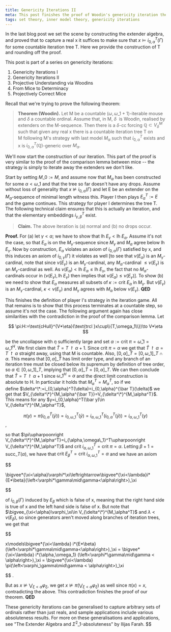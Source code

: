 ```yaml
---
title: Genericity Iterations II
meta: This post finishes the proof of Woodin's genericity iteration theorem, assuming the results related to the extender algebra, introduced in the previous post.
tags: set theory, inner model theory, genericity iterations
---
```


In the last blog post we set the scene by constructing the extender algebra, and proved
that to capture a real x it suffices to make sure that $x\models
i_{0,\alpha}^T(\Gamma)$ for some countable iteration tree T. Here we provide the
construction of T and rounding off the proof.

This post is part of a series on genericity iterations:

1. <router-link to="/posts/2016-10-05-genericity-iterations-i">Genericity Iterations I</router-link>
2. Genericity Iterations II
3. <router-link to="/posts/2017-12-18-projective-understanding-via-woodins">Projective Understanding via Woodins</router-link>
4. <router-link to="/posts/2017-12-29-from-mice-to-determinacy">From Mice to Determinacy</router-link>
5. <router-link to="/posts/2018-01-20-projectively-correct-mice">Projectively Correct Mice</router-link>

Recall that we're trying to prove the following theorem:

> **Theorem (Woodin).** Let M be a countable $(\omega,\omega\_1+1)$-iterable mouse and
> $\delta$ a countable ordinal. Assume that, in M, $\delta$  is Woodin, realised by
> extenders on the M-sequence. Then there is a $\delta$-cc forcing $\mathbb Q\subset
> V_\delta^M$ such that given any real x there is a countable iteration tree T on
> M following M's strategy with last model $M_\alpha$ such that $i_{0,\alpha}^T$ exists
> and x is $i_{0,\alpha}^{T}(\mathbb Q)$-generic over $M_\alpha$.

We'll now start the construction of our iteration. This part of the proof is very
similar to the proof of the comparison lemma between mice -- the strategy is simply to
iterate away the extenders we don't like.

Start by setting $M\_0:=M$, and assume now that $M_\alpha$ has been constructed for some
$\alpha<\omega\_1$ and that the tree so far doesn't have any drops. Assume without loss
of generality that $x\not\models i_{0,\alpha}(\Gamma)$ and let E be an extender on the
$M_\alpha$-sequence of minimal length witness this. Player I then plays $E_\alpha^T:=E$
and the game continues. This strategy for player I determines the tree T. The following
technical claim ensures that this is actually an iteration, and that the elementary
embeddings $i_{\gamma,\beta}^T$ exist.

> **Claim.** The above iteration is (a) normal and (b) no drops occur.

**Proof.** For (a) let $\gamma<\alpha$; we have to show that $\text{lh }E_\gamma<\text{lh
}E_\alpha$. Assume it's not the case, so that $E_\alpha$ is on the $M_\gamma$-sequence
since $M_\gamma$ and $M_\alpha$ agree below $\text{lh }E_\gamma$. Now by construction,
$E_\alpha$ violates an axiom of $i_{0,\alpha}(\Gamma)$ satisfied by x, and this induces
an axiom of $i_{0,\gamma}(\Gamma)$ it violates as well [to see that $\nu(E_\alpha)$ is
an $M_\gamma$-cardinal, note that since $\nu(E_\gamma)$ is an $M_\gamma$-cardinal, any
$M_\alpha$-cardinal $\leq\nu(E_\gamma)$ is an $M_\gamma$-cardinal as well. As
$\nu(E_\alpha)<\text{lh }E_\alpha\leq\text{lh }E_\gamma$, the fact that no
$M_\alpha$-cardinals occur in $(\nu(E_\gamma),\text{lh }E_\gamma)$ then implies that
$\nu(E_\alpha)\leq\nu(E_\gamma)]$. To show (b) we need to show that $E_\alpha$ measures
all subsets of $\kappa:=\text{crit }E_\alpha$ in $M_\gamma$. But $\nu(E_\gamma)$ is an
$M_\gamma$-cardinal, $\kappa<\nu(E_\gamma)$ and $M_\gamma$ agrees with $M_\alpha$ below
$\nu(E_\gamma)$. **QED**

This finishes the definition of player I's strategy in the iteration game. All that
remains is to show that this process terminates at a countable step, so assume it's not
the case. The following argument again has close similarities with the contradiction in
the proof of the comparison lemma. Let

$$ \pi:H:=\text{cHull}^{V*\eta}(\text{trcl }x\cup\\{T,\omega_1\\})\to V*\eta $$

be the uncollapse with $\eta$ sufficiently large and set $\alpha:=\text{crit
}\pi=\bar\omega\_1=\omega\_1^H$. We first claim that $\bar T=T\upharpoonright\alpha+1$.
Since $\text{crit }\pi=\alpha$ we get that $\bar T\upharpoonright\alpha=
T\upharpoonright\alpha$ straight away, using that M is countable. Also,
$[0,\alpha]\_{\bar T}=[0,\omega\_1]\_T\cap\alpha$. This means that $[0,\alpha]\_{\bar T}$
has limit order type, and any branch of an iteration tree must be closed below its
supremum by definition of tree order, so $\alpha\in[0,\omega\_1]\_T$, implying that
$[0,\alpha]\_{\bar T}=[0,\alpha]\_T$. We can then conclude that $\bar
T=T\upharpoonright\alpha+1$ since $\omega\_1^H=\alpha$ and the direct limit construction
is absolute to H. In particular it holds that $M_\alpha^T=M_\alpha^{\bar T}$, so if we
define $\delta^\*:=i_{0,\alpha}^T(\delta)=i_{0,\alpha}^{\bar T}(\delta)$ we get that
$V_{\delta^\*}^{M_\alpha^{\bar T}}=V_{\delta^\*}^{M_\alpha^T}$. This means for
any $y=i_{0,\alpha}^T(\bar y)\in V_{\delta^\*}^{M_\alpha^T}$,

$$
\pi(y)=\pi(i_{0,\alpha}^{\bar T}(\bar y))=i_{0,\omega\_1}^T(\bar
y)=i_{\alpha,\omega\_1}^T(i_{0,\alpha}^T(\bar y))=i_{\alpha,\omega\_1}^T(y)
$$,

so that $\pi\upharpoonright
V_{\delta^\*}^{M_\alpha^T}=i_{\alpha,\omega\_1}^T\upharpoonright
V_{\delta^\*}^{M_\alpha^T}$ and $\text{crit }i_{\alpha,\omega\_1}^T=\text{crit
}\pi=\alpha$. Letting $\beta+1=\text{succ}\_T(\alpha)$, we have that $\text{crit
}E_\beta^T=\text{crit }i_{\alpha,\omega\_1}^T=\alpha$ and we have an axiom


$$

\bigvee*{\xi<\alpha}\varphi*\xi\leftrightarrow\bigvee*{\xi<\lambda}i*{E*\beta}(\left<\varphi*\gamma\mid\gamma<\alpha\right>)\_\xi

$$

of $i_{0,\beta}(\Gamma)$ induced by $E_\beta$ which is false of x, meaning that the
right hand side is true of x and the left hand side is false of x. But note that
$\bigvee_{\xi<\alpha}\varphi_\xi\in V_{\delta^\*}^{M_\alpha^T}$ and
$\lambda<\nu(E_\beta)$, so since generators aren't moved along branches of iteration
trees, we get that


$$

x\models\bigvee*{\xi<\lambda} i*{E*\beta}
(\left<\varphi*\gamma\mid\gamma<\alpha\right>)\_\xi = \bigvee*{\xi<\lambda}
i*{\alpha,\omega_1} (\left<\varphi*\gamma\mid\gamma < \alpha\right>)\_\xi =
\bigvee*{\xi<\lambda} \pi(\left<\varphi\_\gamma\mid\gamma < \alpha\right>)\_\xi

$$
.

But as $x\not\models\bigvee_{\xi<\alpha}\varphi_\xi$, we get
$x\not\models\pi(\bigvee_{\xi<\alpha}\varphi_\xi)$ as well since $\pi(x)=x$,
contradicting the above. This contradiction finishes the proof of our theorem. **QED**

These genericity iterations can be generalised to capture arbitrary sets of ordinals
rather than just reals, and sample applications include various absoluteness results.
For more on these generalisations and applications, see "The Extender Algebra and
$\Sigma^2\_1$-absoluteness" by Ilijas Farah.
$$
